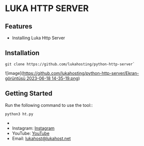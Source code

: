 # LUKA HTTP SERVER 

## Features

- Installing  Luka Http Server

## Installation
```
git clone https://github.com/lukahosting/python-http-server` 
```
![image]([https://github.com/lukahosting/python-http-server/Ekran-görüntüsü 2023-06-18 14-35-19.png](https://raw.githubusercontent.com/lukahosting/python-http-server/main/Ekran%20g%C3%B6r%C3%BCnt%C3%BCs%C3%BC%202023-06-18%2014-35-19.png))

## Getting Started

Run the following command to use the tool::

```
python3 ht.py
```
-
- Instagram: [Instagram](https://www.instagram.com/lukahosting/)
- YouTube: [YouTube](https://www.youtube.com/ch/@lukahosting)
- Email: lukahost@lukahost.net
